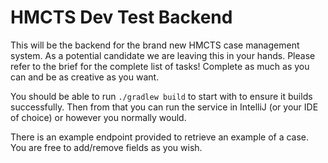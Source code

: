 # HMCTS Dev Test Backend
This will be the backend for the brand new HMCTS case management system. As a potential candidate we are leaving
this in your hands. Please refer to the brief for the complete list of tasks! Complete as much as you can and be
as creative as you want.

You should be able to run `./gradlew build` to start with to ensure it builds successfully. Then from that you
can run the service in IntelliJ (or your IDE of choice) or however you normally would.

There is an example endpoint provided to retrieve an example of a case. You are free to add/remove fields as you
wish.
